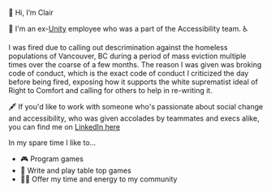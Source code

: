 👋 Hi, I’m Clair

🏢 I'm an ex-[Unity](https://github.com/Unity-Technologies) employee who was a part of the Accessibility team. ♿

I was fired due to calling out descrimination against the homeless populations of Vancouver, BC during a period of mass eviction multiple times over the coarse of a few months. The reason I was given was broking code of conduct, which is the exact code of conduct I criticized the day before being fired, exposing how it supports the white suprematist ideal of Right to Comfort and calling for others to help in re-writing it.

🖋️ If you'd like to work with someone who's passionate about social change and accessibility, who was given accolades by teammates and execs alike, you can find me on [LinkedIn here](https://www.linkedin.com/in/clairross/)

In my spare time I like to...
- 🎮 Program games
- 🎲 Write and play table top games
- 🏳️‍🌈 Offer my time and energy to my community

<!---
clair-ross/clair-ross is a ✨ special ✨ repository because its `README.md` (this file) appears on your GitHub profile.
You can click the Preview link to take a look at your changes.
ACAB
--->
